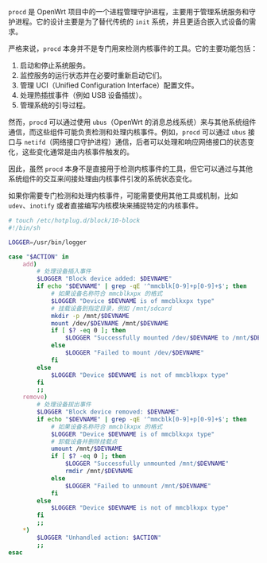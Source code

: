 `procd` 是 OpenWrt 项目中的一个进程管理守护进程，主要用于管理系统服务和守护进程。它的设计主要是为了替代传统的 `init` 系统，并且更适合嵌入式设备的需求。

严格来说，`procd` 本身并不是专门用来检测内核事件的工具。它的主要功能包括：

1. 启动和停止系统服务。
2. 监控服务的运行状态并在必要时重新启动它们。
3. 管理 UCI（Unified Configuration Interface）配置文件。
4. 处理热插拔事件（例如 USB 设备插拔）。
5. 管理系统的引导过程。

然而，`procd` 可以通过使用 `ubus`（OpenWrt 的消息总线系统）来与其他系统组件通信，而这些组件可能负责检测和处理内核事件。例如，`procd` 可以通过 `ubus` 接口与 `netifd`（网络接口守护进程）通信，后者可以处理和响应网络接口的状态变化，这些变化通常是由内核事件触发的。

因此，虽然 `procd` 本身不是直接用于检测内核事件的工具，但它可以通过与其他系统组件的交互来间接处理由内核事件引发的系统状态变化。

如果你需要专门检测和处理内核事件，可能需要使用其他工具或机制，比如 `udev`、`inotify` 或者直接编写内核模块来捕捉特定的内核事件。




```sh
# touch /etc/hotplug.d/block/10-block
#!/bin/sh

LOGGER=/usr/bin/logger

case "$ACTION" in
    add)
        # 处理设备插入事件
        $LOGGER "Block device added: $DEVNAME"
        if echo "$DEVNAME" | grep -qE '^mmcblk[0-9]+p[0-9]+$'; then
            # 如果设备名称符合 mmcblkxpx 的格式
            $LOGGER "Device $DEVNAME is of mmcblkxpx type"
            # 挂载设备到指定目录，例如 /mnt/sdcard
            mkdir -p /mnt/$DEVNAME
            mount /dev/$DEVNAME /mnt/$DEVNAME
            if [ $? -eq 0 ]; then
                $LOGGER "Successfully mounted /dev/$DEVNAME to /mnt/$DEVNAME"
            else
                $LOGGER "Failed to mount /dev/$DEVNAME"
            fi
        else
            $LOGGER "Device $DEVNAME is not of mmcblkxpx type"
        fi
        ;;
    remove)
        # 处理设备拔出事件
        $LOGGER "Block device removed: $DEVNAME"
        if echo "$DEVNAME" | grep -qE '^mmcblk[0-9]+p[0-9]+$'; then
            # 如果设备名称符合 mmcblkxpx 的格式
            $LOGGER "Device $DEVNAME is of mmcblkxpx type"
            # 卸载设备并删除挂载点
            umount /mnt/$DEVNAME
            if [ $? -eq 0 ]; then
                $LOGGER "Successfully unmounted /mnt/$DEVNAME"
                rmdir /mnt/$DEVNAME
            else
                $LOGGER "Failed to unmount /mnt/$DEVNAME"
            fi
        else
            $LOGGER "Device $DEVNAME is not of mmcblkxpx type"
        fi
        ;;
    *)
        $LOGGER "Unhandled action: $ACTION"
        ;;
esac


```



